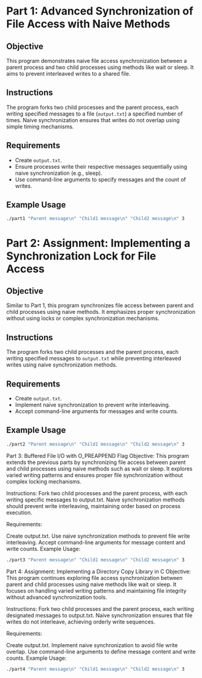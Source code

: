 # Part 1: Advanced Synchronization of File Access with Naive Methods

## Objective
This program demonstrates naive file access synchronization between a parent process and two child processes using methods like wait or sleep. It aims to prevent interleaved writes to a shared file.

## Instructions
The program forks two child processes and the parent process, each writing specified messages to a file (`output.txt`) a specified number of times. Naive synchronization ensures that writes do not overlap using simple timing mechanisms.

## Requirements
- Create `output.txt`.
- Ensure processes write their respective messages sequentially using naive synchronization (e.g., sleep).
- Use command-line arguments to specify messages and the count of writes.

## Example Usage
```bash
./part1 "Parent message\n" "Child1 message\n" "Child2 message\n" 3
```

# Part 2: Assignment: Implementing a Synchronization Lock for File Access

## Objective
Similar to Part 1, this program synchronizes file access between parent and child processes using naive methods. It emphasizes proper synchronization without using locks or complex synchronization mechanisms.

## Instructions
The program forks two child processes and the parent process, each writing specified messages to `output.txt` while preventing interleaved writes using naive synchronization methods.

## Requirements
- Create `output.txt`.
- Implement naive synchronization to prevent write interleaving.
- Accept command-line arguments for messages and write counts.

## Example Usage
```bash
./part2 "Parent message\n" "Child1 message\n" "Child2 message\n" 3
```

Part 3: Buffered File I/O with O_PREAPPEND Flag
Objective:
This program extends the previous parts by synchronizing file access between parent and child processes using naive methods such as wait or sleep. It explores varied writing patterns and ensures proper file synchronization without complex locking mechanisms.

Instructions:
Fork two child processes and the parent process, with each writing specific messages to output.txt. Naive synchronization methods should prevent write interleaving, maintaining order based on process execution.

Requirements:

Create output.txt.
Use naive synchronization methods to prevent file write interleaving.
Accept command-line arguments for message content and write counts.
Example Usage:

```bash
./part3 "Parent message\n" "Child1 message\n" "Child2 message\n" 3
```
Part 4: Assignment: Implementing a Directory Copy Library in C
Objective:
This program continues exploring file access synchronization between parent and child processes using naive methods like wait or sleep. It focuses on handling varied writing patterns and maintaining file integrity without advanced synchronization tools.

Instructions:
Fork two child processes and the parent process, each writing designated messages to output.txt. Naive synchronization ensures that file writes do not interleave, achieving orderly write sequences.

Requirements:

Create output.txt.
Implement naive synchronization to avoid file write overlap.
Use command-line arguments to define message content and write counts.
Example Usage:

```bash
./part4 "Parent message\n" "Child1 message\n" "Child2 message\n" 3
```

